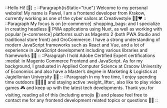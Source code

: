 ::Hello
Hi! [:wave:]
::
::Paragraph{isStatic="true"}
Welcome to my personal website! My name is Pawel, I&nbsp;am a&nbsp;frontend developer from Krakow, currently working as one of the cyber sailors at Creativestyle&nbsp;:pirate_flag::heart:
::
::Paragraph
My focus is on [e-commerce] :shopping_bags: and I&nbsp;specialize in creating headless :necktie: PWA applications using Nuxt, as&nbsp;well as working with popular [e-commerce] platforms such as Magento&nbsp;2 (both PWA Studio and traditional store front) and OroCommerce. I&nbsp;have a&nbsp;strong understanding of modern JavaScript frameworks such as React and Vue, and a&nbsp;lot of experience in JavaScript development including various libraries and frameworks&nbsp;:technologist:
::
::Paragraph
I hold Adobe Certified Expert certifications :medal: in Magento Commerce Frontend and JavaScript. As for my background, I&nbsp;graduated in Applied Computer Science at&nbsp;Cracow University of Economics and also have a&nbsp;Master’s degree in Marketing & Logistics at Jagiellonian University :student:
::
::Paragraph
In my free time, I enjoy spending time outdoors :running_man::biking_man: and staying active :weight_lifter:, also like to play video games :video_game: and keep up with the latest tech developments. Thank you for visiting, reading all of this (including emojis :see_no_evil:) and please feel free to contact me for any frontend development related topics or questions :raising_hand_man:
::